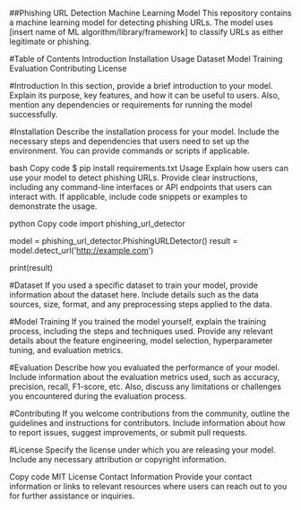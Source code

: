 ##Phishing URL Detection Machine Learning Model
This repository contains a machine learning model for detecting phishing URLs. The model uses [insert name of ML algorithm/library/framework] to classify URLs as either legitimate or phishing.

#Table of Contents
Introduction
Installation
Usage
Dataset
Model Training
Evaluation
Contributing
License

#Introduction
In this section, provide a brief introduction to your model. Explain its purpose, key features, and how it can be useful to users. Also, mention any dependencies or requirements for running the model successfully.

#Installation
Describe the installation process for your model. Include the necessary steps and dependencies that users need to set up the environment. You can provide commands or scripts if applicable.

bash
Copy code
$ pip install requirements.txt
Usage
Explain how users can use your model to detect phishing URLs. Provide clear instructions, including any command-line interfaces or API endpoints that users can interact with. If applicable, include code snippets or examples to demonstrate the usage.

python
Copy code
import phishing_url_detector

model = phishing_url_detector.PhishingURLDetector()
result = model.detect_url('http://example.com')

print(result)

#Dataset
If you used a specific dataset to train your model, provide information about the dataset here. Include details such as the data sources, size, format, and any preprocessing steps applied to the data.

#Model Training
If you trained the model yourself, explain the training process, including the steps and techniques used. Provide any relevant details about the feature engineering, model selection, hyperparameter tuning, and evaluation metrics.

#Evaluation
Describe how you evaluated the performance of your model. Include information about the evaluation metrics used, such as accuracy, precision, recall, F1-score, etc. Also, discuss any limitations or challenges you encountered during the evaluation process.

#Contributing
If you welcome contributions from the community, outline the guidelines and instructions for contributors. Include information about how to report issues, suggest improvements, or submit pull requests.

#License
Specify the license under which you are releasing your model. Include any necessary attribution or copyright information.

Copy code
MIT License
Contact Information
Provide your contact information or links to relevant resources where users can reach out to you for further assistance or inquiries.

